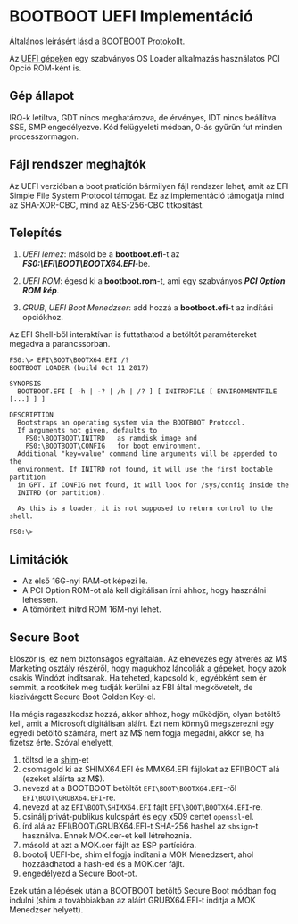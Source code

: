 BOOTBOOT UEFI Implementáció
===========================

Általános leírásért lásd a [BOOTBOOT Protokoll](https://gitlab.com/bztsrc/bootboot)t.

Az [UEFI gépek](https://www.uefi.org/)en egy szabványos OS Loader alkalmazás használatos PCI Opció ROM-ként is.

Gép állapot
-----------

IRQ-k letiltva, GDT nincs meghatározva, de érvényes, IDT nincs beállítva. SSE, SMP engedélyezve. Kód felügyeleti módban, 0-ás gyűrűn
fut minden processzormagon.

Fájl rendszer meghajtók
-----------------------

Az UEFI verzióban a boot pratíción bármilyen fájl rendszer lehet, amit az EFI Simple File System Protocol támogat.
Ez az implementáció támogatja mind az SHA-XOR-CBC, mind az AES-256-CBC titkosítást.

Telepítés
---------

1. *UEFI lemez*: másold be a __bootboot.efi__-t az **_FS0:\EFI\BOOT\BOOTX64.EFI_**-be.

2. *UEFI ROM*: égesd ki a __bootboot.rom__-t, ami egy szabványos **_PCI Option ROM kép_**.

3. *GRUB*, *UEFI Boot Menedzser*: add hozzá a __bootboot.efi__-t az indítási opciókhoz.

Az EFI Shell-ből interaktívan is futtathatod a betöltőt paramétereket megadva a parancssorban.

```
FS0:\> EFI\BOOT\BOOTX64.EFI /?
BOOTBOOT LOADER (build Oct 11 2017)

SYNOPSIS
  BOOTBOOT.EFI [ -h | -? | /h | /? ] [ INITRDFILE [ ENVIRONMENTFILE [...] ] ]

DESCRIPTION
  Bootstraps an operating system via the BOOTBOOT Protocol.
  If arguments not given, defaults to
    FS0:\BOOTBOOT\INITRD   as ramdisk image and
    FS0:\BOOTBOOT\CONFIG   for boot environment.
  Additional "key=value" command line arguments will be appended to the
  environment. If INITRD not found, it will use the first bootable partition
  in GPT. If CONFIG not found, it will look for /sys/config inside the
  INITRD (or partition).

  As this is a loader, it is not supposed to return control to the shell.

FS0:\>
```

Limitációk
----------

 - Az első 16G-nyi RAM-ot képezi le.
 - A PCI Option ROM-ot alá kell digitálisan írni ahhoz, hogy használni lehessen.
 - A tömörített initrd ROM 16M-nyi lehet.

Secure Boot
-----------

Először is, ez nem biztonságos egyáltalán. Az elnevezés egy átverés az M$ Marketing osztály részéről, hogy
magukhoz láncolják a gépeket, hogy azok csakis Windózt indítsanak. Ha teheted, kapcsold ki, egyébként sem ér
semmit, a rootkitek meg tudják kerülni az FBI által megkövetelt, de kiszivárgott Secure Boot Golden Key-el.

Ha mégis ragaszkodsz hozzá, akkor ahhoz, hogy működjön, olyan betöltő kell, amit a Microsoft digitálisan aláírt. Ezt nem
könnyű megszerezni egy egyedi betöltő számára, mert az M$ nem fogja megadni, akkor se, ha fizetsz érte. Szóval ehelyett,

1. töltsd le a [shim](https://apps.fedoraproject.org/packages/shim)-et
2. csomagold ki az SHIMX64.EFI és MMX64.EFI fájlokat az EFI\BOOT alá (ezeket aláírta az M$).
3. nevezd át a BOOTBOOT betöltőt `EFI\BOOT\BOOTX64.EFI`-ről `EFI\BOOT\GRUBX64.EFI`-re.
4. nevezd át az `EFI\BOOT\SHIMX64.EFI` fájlt `EFI\BOOT\BOOTX64.EFI`-re.
5. csinálj privát-publikus kulcspárt és egy x509 certet `openssl`-el.
6. írd alá az EFI\BOOT\GRUBX64.EFI-t SHA-256 hashel az `sbsign`-t használva. Ennek MOK.cer-et kell létrehoznia.
7. másold át azt a MOK.cer fájlt az ESP partícióra.
8. bootolj UEFI-be, shim el fogja indítani a MOK Menedzsert, ahol hozzáadhatod a hash-ed és a MOK.cer fájlt.
9. engedélyezd a Secure Boot-ot.

Ezek után a lépések után a BOOTBOOT betöltő Secure Boot módban fog indulni (shim a továbbiakban az aláírt
GRUBX64.EFI-t indítja a MOK Menedzser helyett).
